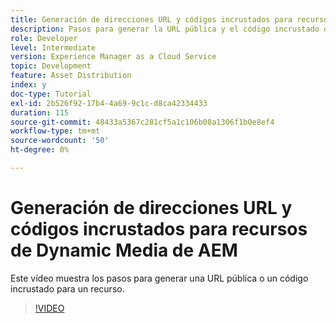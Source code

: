 ```yaml
---
title: Generación de direcciones URL y códigos incrustados para recursos de Dynamic Media de AEM
description: Pasos para generar la URL pública y el código incrustado de un recurso en Dynamic Media
role: Developer
level: Intermediate
version: Experience Manager as a Cloud Service
topic: Development
feature: Asset Distribution
index: y
doc-type: Tutorial
exl-id: 2b526f92-17b4-4a69-9c1c-d8ca42334433
duration: 115
source-git-commit: 48433a5367c281cf5a1c106b08a1306f1b0e8ef4
workflow-type: tm+mt
source-wordcount: '50'
ht-degree: 0%

---
```


# Generación de direcciones URL y códigos incrustados para recursos de Dynamic Media de AEM

Este vídeo muestra los pasos para generar una URL pública o un código incrustado para un recurso.

>[!VIDEO](https://video.tv.adobe.com/v/335364?quality=12&learn=on)
